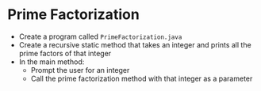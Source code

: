 # Prime Factorization

- Create a program called `PrimeFactorization.java`
- Create a recursive static method that takes an integer and prints all the prime factors of that integer
- In the main method:
  - Prompt the user for an integer
  - Call the prime factorization method with that integer as a parameter
